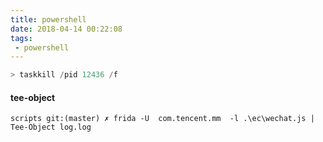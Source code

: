 ```yaml
---
title: powershell
date: 2018-04-14 00:22:08
tags:
 - powershell 
---
```


```ps1
> taskkill /pid 12436 /f
```

#### tee-object
```
scripts git:(master) ✗ frida -U  com.tencent.mm  -l .\ec\wechat.js | Tee-Object log.log
```